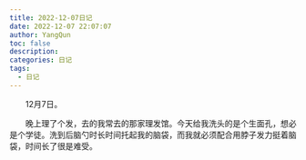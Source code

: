 ```yaml
---
title: 2022-12-07日记
date: 2022-12-07 22:07:07
author: YangQun
toc: false
description:
categories: 日记
tags:
  - 日记
---
```


&emsp;&emsp;12月7日。

&emsp;&emsp;晚上理了个发，去的我常去的那家理发馆。今天给我洗头的是个生面孔，想必是个学徒。洗到后脑勺时长时间托起我的脑袋，而我就必须配合用脖子发力挺着脑袋，时间长了很是难受。
